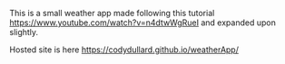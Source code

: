 This is a small weather app made following this tutorial https://www.youtube.com/watch?v=n4dtwWgRueI and expanded upon slightly.

Hosted site is here https://codydullard.github.io/weatherApp/
